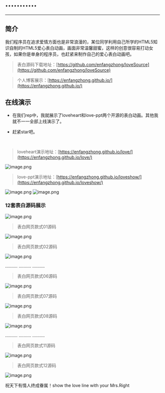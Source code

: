 

# ...........

-----

## 简介
我们程序员在追求爱情方面也是非常浪漫的，某位同学利用自己所学的HTML5知识自制的HTML5爱心表白动画，画面非常温馨甜蜜，这样的创意很容易打动女孩，如果你是单身的程序员，也赶紧来制作自己的爱心表白动画吧。

> 表白源码下载地址：[https://github.com/enfangzhong/loveSource](https://github.com/enfangzhong/loveSource)

> 个人博客展示：[https://enfangzhong.github.io/](https://enfangzhong.github.io/)

## 在线演示
- 在我们rep中，我就展示了loveheart和love-ppt两个开源的表白动画。其他我就不一一全部上线演示了。

- 赶紧star吧。

  ​

> loveheart演示地址：[https://enfangzhong.github.io/love/](https://enfangzhong.github.io/love/)

![image.png](https://upload-images.jianshu.io/upload_images/13821160-f7b6477973f86e1f.png?imageMogr2/auto-orient/strip%7CimageView2/2/w/1240)




> love-ppt演示地址：[https://enfangzhong.github.io/loveshow/](https://enfangzhong.github.io/loveshow/)

![image.png](https://upload-images.jianshu.io/upload_images/13821160-773f036e969807a1.png?imageMogr2/auto-orient/strip%7CimageView2/2/w/1240)
![image.png](https://upload-images.jianshu.io/upload_images/13821160-d23105c858bf3da4.png?imageMogr2/auto-orient/strip%7CimageView2/2/w/1240)


### 12套表白源码展示
![image.png](https://upload-images.jianshu.io/upload_images/13821160-88080f6f0e22fd4c.png?imageMogr2/auto-orient/strip%7CimageView2/2/w/1240)

>表白网页款式01源码

![image.png](https://upload-images.jianshu.io/upload_images/13821160-40576803f072c1a3.png?imageMogr2/auto-orient/strip%7CimageView2/2/w/1240)

>表白网页款式02源码


![image.png](https://upload-images.jianshu.io/upload_images/13821160-a56318467e45b8b3.png?imageMogr2/auto-orient/strip%7CimageView2/2/w/1240)

..........
..........
..........
>表白网页款式06源码

![image.png](https://upload-images.jianshu.io/upload_images/13821160-957555f77dfd686c.png?imageMogr2/auto-orient/strip%7CimageView2/2/w/1240)


>表白网页款式07源码

![image.png](https://upload-images.jianshu.io/upload_images/13821160-a23e93d0d508b27a.png?imageMogr2/auto-orient/strip%7CimageView2/2/w/1240)


>表白网页款式08源码

![image.png](https://upload-images.jianshu.io/upload_images/13821160-b6f8c34f46f3bf41.png?imageMogr2/auto-orient/strip%7CimageView2/2/w/1240)

..........
..........
..........
>表白网页款式11源码

![image.png](https://upload-images.jianshu.io/upload_images/13821160-745db3e4898218ee.png?imageMogr2/auto-orient/strip%7CimageView2/2/w/1240)

>表白网页款式12源码


![image.png](https://upload-images.jianshu.io/upload_images/13821160-624163a77b9bc234.png?imageMogr2/auto-orient/strip%7CimageView2/2/w/1240)


祝天下有情人终成眷属！show the love line with your Mrs.Right
